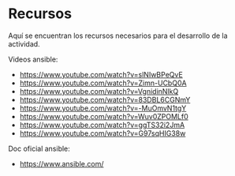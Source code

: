 # Recursos
Aquí se encuentran los recursos necesarios para el desarrollo de la actividad.

Videos ansible:
- https://www.youtube.com/watch?v=slNIwBPeQvE
- https://www.youtube.com/watch?v=Zimn-UCbQ0A
- https://www.youtube.com/watch?v=VgnidinNlkQ
- https://www.youtube.com/watch?v=83DBL6CGNmY
- https://www.youtube.com/watch?v=-MuOmvN1tgY
- https://www.youtube.com/watch?v=Wuv0ZPOMLf0
- https://www.youtube.com/watch?v=ggTS32i2JmA
- https://www.youtube.com/watch?v=G97sqHIG38w

Doc oficial ansible:
- https://www.ansible.com/